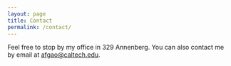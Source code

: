 ```yaml
---
layout: page
title: Contact
permalink: /contact/
---
```


Feel free to stop by my office in 329 Annenberg. You can also contact me by email at afgao@caltech.edu.


